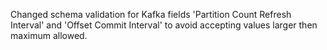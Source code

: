 Changed schema validation for Kafka fields 'Partition Count Refresh Interval' and 'Offset Commit Interval' to avoid accepting values larger then maximum allowed.
